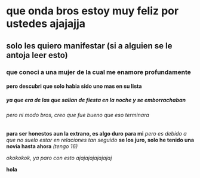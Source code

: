 # que onda bros estoy muy feliz por ustedes ajajajja
## solo les quiero manifestar (si a alguien se le antoja leer esto)
### que conoci a una mujer de la cual me enamore profundamente
#### pero descubri que solo habia sido uno mas en su lista
##### ya que era de las que salian de fiesta en la noche y se emborrachaban
###### pero ni modo bros, creo que fue bueno que eso terminara

**para ser honestos aun la extrano, es algo duro para mi**
*pero es debido a que no suelo estar en relaciones tan seguido*
**se los juro, solo he tenido una novia hasta ahora**
*(tengo 16)*

*okokokok, ya paro con esto ajajajajajajajaj*



**hola**
